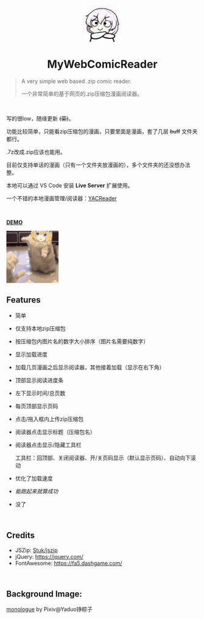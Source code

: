 <div align="center"><img src="./docs/icon.jpg"/></div>

# <div align="center">MyWebComicReader</div>

> A very simple web based .zip comic reader.
>
> 一个非常简单的基于网页的.zip压缩包漫画阅读器。

​    

写的很low，随缘更新  ~~(菜)~~。

功能比较简单，只能看zip压缩包的漫画，只要里面是漫画，套了几层 ~~buff~~ 文件夹都行。

.7z改成.zip应该也能用。

目前仅支持单话的漫画（只有一个文件夹放漫画的），多个文件夹的还没想办法整。

本地可以通过 VS Code 安装 **Live Server** 扩展使用。

一个不错的本地漫画管理/阅读器：[YACReader](https://yacreader.com/)

​    

[**DEMO**](https://monsterhhe.github.io/MyWebComicReader)

![serena](/docs/serena.gif)



## Features

- 简单

- 仅支持本地zip压缩包

- 按压缩包内图片名的数字大小排序（图片名需要纯数字）

- 显示加载进度

- 加载几页漫画之后显示阅读器，其他接着加载（显示在右下角）

- 顶部显示阅读进度条

- 左下显示时间/总页数

- 每页顶部显示页码

- 点击/拖入框内上传zip压缩包

- 阅读器点击显示标题（压缩包名）

- 阅读器点击显示/隐藏工具栏

  工具栏：回顶部、关闭阅读器、开/关页码显示（默认显示页码）、自动向下滚动
  
- 优化了加载速度

- *能跑起来就算成功*

- 没了

​     

## Credits

- JSZip: [Stuk/jszip](https://github.com/Stuk/jszip)
- jQuery: https://jquery.com/
- FontAwesome: https://fa5.dashgame.com/

​    

## Background Image:

[monologue](https://www.pixiv.net/artworks/75685593) by Pixiv@Yaduo铮粽子

